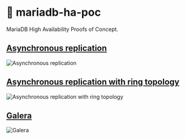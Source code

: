 # 🦭 mariadb-ha-poc
MariaDB High Availability Proofs of Concept.

## [Asynchronous replication](./async-repl/)
![Asynchronous replication](https://mariadb.com/kb/en/replication-overview/+image/standard_replication)

## [Asynchronous replication with ring topology](./async-repl/)
![Asynchronous replication with ring topology](https://mariadb.com/kb/en/replication-overview/+image/ring_replication)

## [Galera](./galera)
![Galera](https://mariadb.com/kb/en/about-mariadb-galera-cluster/+image/galera_small)